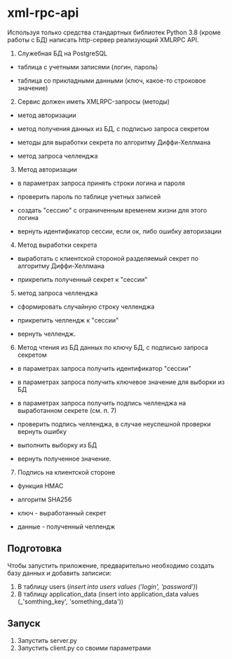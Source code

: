 # xml-rpc-api
Используя только средства стандартных библиотек Python 3.8 (кроме работы с БД) написать http-сервер реализующий XMLRPC API.

1) Служебная БД на PostgreSQL

- таблица с учетными записями (логин, пароль)

- таблица со прикладными данными (ключ, какое-то строковое значение)

2) Сервис должен иметь XMLRPC-запросы (методы)

- метод авторизации

- метод получения данных из БД, с подписью запроса секретом

- методы для выработки секрета по алгоритму Диффи-Хеллмана

- метод запроса челленджа

3) Метод авторизации

- в параметрах запроса принять строки логина и пароля

- проверить пароль по таблице учетных записей

- создать "сессию" с ограниченным временем жизни для этого логина

- вернуть идентификатор сессии, если ок, либо ошибку авторизации

4) Метод выработки секрета

- выработать с клиентской стороной разделяемый секрет по алгоритму Диффи-Хеллмана

- прикрепить полученный секрет к "сессии"

5) метод запроса челленджа

- сформировать случайную строку челленджа

- прикрепить челлендж к "сессии"

- вернуть челлендж.

6) Метод чтения из БД данных по ключу БД, с подписью запроса секретом

- в параметрах запроса получить идентификатор "сессии"

- в параметрах запроса получить ключевое значение для выборки из БД

- в параметрах запроса получить подпись челленджа на выработанном секрете (см. п. 7)

- проверить подпись челленджа, в случае неуспешной проверки вернуть ошибку

- выполнить выборку из БД

- вернуть полученное значение.

7) Подпись на клиентской стороне

- функция HMAC

- алгоритм SHA256

- ключ - выработанный секрет

- данные - полученный челлендж

## Подготовка
Чтобы запустить приложение, предварительно необходимо создать базу данных и добавить записиси:
1) В таблицу users (_insert into users values ('login', 'password')_)
2) В таблицу application_data (insert into application_data values (_'somthing_key', 'something_data'))
## Запуск
1) Запустить server.py
2) Запустить client.py со своими параметрами
